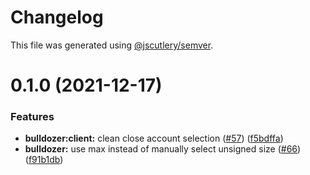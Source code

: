 # Changelog

This file was generated using [@jscutlery/semver](https://github.com/jscutlery/semver).

# 0.1.0 (2021-12-17)


### Features

* **bulldozer:client:** clean close account selection ([#57](https://github.com/andresmgsl/platform/issues/57)) ([f5bdffa](https://github.com/andresmgsl/platform/commit/f5bdffa38a12acc2e7837847710efccc8b4825c3))
* **bulldozer:** use max instead of manually select unsigned size ([#66](https://github.com/andresmgsl/platform/issues/66)) ([f91b1db](https://github.com/andresmgsl/platform/commit/f91b1db1ff99d0559d4043f556371ff455cb3a14))
